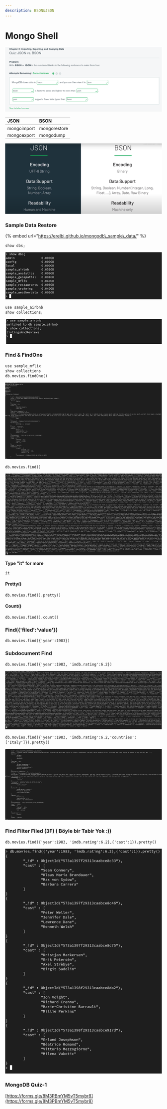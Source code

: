 ```yaml
---
description: BSON&JSON
---
```


# Mongo Shell

![](.gitbook/assets/sorucevap.png)

| JSON | BSON |
| :--- | :--- |
| mongoimport | mongorestore |
| mongoexport | mongodump |

![](.gitbook/assets/bson-json.png)

### Sample Data Restore

{% embed url="https://erelbi.github.io/mongodb\_sample\_data/" %}

```text
show dbs;
```

![](.gitbook/assets/showdbs.png)

```text
use sample_airbnb
show collections;
```

![](.gitbook/assets/show-collections.png)

### Find & FindOne

```text
use sample_mflix
show collections
db.movies.findOne()
```

![](.gitbook/assets/find.png)

```text
db.movies.find()
```

![](.gitbook/assets/find2.png)

**Type "it" for more**

```text
it
```

#### Pretty\(\)

```text
db.movies.find().pretty()
```

#### Count\(\)

```text
db.movies.find().count()
```

### Find\({'filed':'value'}\)

```text
db.movies.find({'year':1983})
```

### Subdocument Find

```text
db.movies.find({'year':1983, 'imdb.rating':6.2})
```

![](.gitbook/assets/find3.png)

```text
db.movies.find({'year':1983, 'imdb.rating':6.2,'countries':['Italy']}).pretty()
```

![](.gitbook/assets/find4.png)

### Find Filter Filed \(3F\) \( Böyle bir Tabir Yok :\)\)

```text
db.movies.find({'year':1983, 'imdb.rating':6.2},{'cast':1}).pretty()
```

![](.gitbook/assets/find5.png)

### MongoDB Quiz-1

[https://forms.gle/8M3PBmYM5vT5mybr8](https://forms.gle/8M3PBmYM5vT5mybr8)

